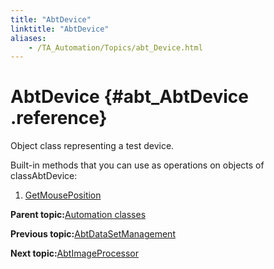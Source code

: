 ```yaml
--- 
title: "AbtDevice"
linktitle: "AbtDevice"
aliases: 
    - /TA_Automation/Topics/abt_Device.html
---
```

# AbtDevice {#abt_AbtDevice .reference}

Object class representing a test device.

Built-in methods that you can use as operations on objects of classAbtDevice:

1.  [GetMousePosition](../../TA_Automation/Topics/abt_GetMousePosition_2.html)  


**Parent topic:**[Automation classes](../../TA_Automation/Topics/abt_methods_abt.html)

**Previous topic:**[AbtDataSetManagement](../../TA_Automation/Topics/abt_AbtDataSetManagement.html)

**Next topic:**[AbtImageProcessor](../../TA_Automation/Topics/abt_ImageProcessor.html)

